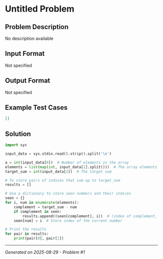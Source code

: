 # Untitled Problem

## Problem Description
No description available

## Input Format
Not specified

## Output Format
Not specified

## Example Test Cases
```json
[]
```

## Solution
```python
import sys

input_data = sys.stdin.read().strip().split('\n')

a = int(input_data[0])  # Number of elements in the array
elements = list(map(int, input_data[1].split()))  # The array elements
target_sum = int(input_data[2])  # The target sum

# To store pairs of indices that sum up to target_sum
results = []

# Use a dictionary to store seen numbers and their indices
seen = {}  
for i, num in enumerate(elements):
    complement = target_sum - num
    if complement in seen:
        results.append((seen[complement], i))  # (index of complement, current index)
    seen[num] = i  # Store index of the current number

# Print the results
for pair in results:
    print(pair[0], pair[1])
```

---
*Generated on 2025-08-29 - Problem #1*